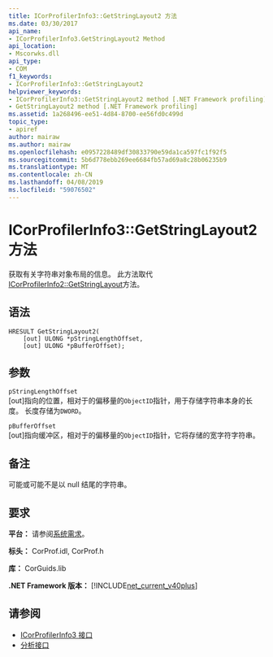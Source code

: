 ```yaml
---
title: ICorProfilerInfo3::GetStringLayout2 方法
ms.date: 03/30/2017
api_name:
- ICorProfilerInfo3.GetStringLayout2 Method
api_location:
- Mscorwks.dll
api_type:
- COM
f1_keywords:
- ICorProfilerInfo3::GetStringLayout2
helpviewer_keywords:
- ICorProfilerInfo3::GetStringLayout2 method [.NET Framework profiling]
- GetStringLayout2 method [.NET Framework profiling]
ms.assetid: 1a268496-ee51-4d84-8700-ee56fd0c499d
topic_type:
- apiref
author: mairaw
ms.author: mairaw
ms.openlocfilehash: e0957228489df30833790e59da1ca597fc1f92f5
ms.sourcegitcommit: 5b6d778ebb269ee6684fb57ad69a8c28b06235b9
ms.translationtype: MT
ms.contentlocale: zh-CN
ms.lasthandoff: 04/08/2019
ms.locfileid: "59076502"
---
```

# <a name="icorprofilerinfo3getstringlayout2-method"></a>ICorProfilerInfo3::GetStringLayout2 方法
获取有关字符串对象布局的信息。 此方法取代[ICorProfilerInfo2::GetStringLayout](../../../../docs/framework/unmanaged-api/profiling/icorprofilerinfo2-getstringlayout-method.md)方法。  
  
## <a name="syntax"></a>语法  
  
```  
HRESULT GetStringLayout2(  
    [out] ULONG *pStringLengthOffset,  
    [out] ULONG *pBufferOffset);  
```  
  
## <a name="parameters"></a>参数  
 `pStringLengthOffset`  
 [out]指向的位置，相对于的偏移量的`ObjectID`指针，用于存储字符串本身的长度。 长度存储为`DWORD`。  
  
 `pBufferOffset`  
 [out]指向缓冲区，相对于的偏移量的`ObjectID`指针，它将存储的宽字符字符串。  
  
## <a name="remarks"></a>备注  
 可能或可能不是以 null 结尾的字符串。  
  
## <a name="requirements"></a>要求  
 **平台：** 请参阅[系统需求](../../../../docs/framework/get-started/system-requirements.md)。  
  
 **标头：** CorProf.idl, CorProf.h  
  
 **库：** CorGuids.lib  
  
 **.NET Framework 版本：** [!INCLUDE[net_current_v40plus](../../../../includes/net-current-v40plus-md.md)]  
  
## <a name="see-also"></a>请参阅

- [ICorProfilerInfo3 接口](../../../../docs/framework/unmanaged-api/profiling/icorprofilerinfo3-interface.md)
- [分析接口](../../../../docs/framework/unmanaged-api/profiling/profiling-interfaces.md)
